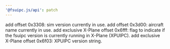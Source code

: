 ```yaml
---
'@fsuipc.js/api': patch
---
```


add offset 0x3308: sim version currently in use.
add offset 0x3d00: aircraft name currently in use.
add exclusive X-Plane offset 0x6fff: flag to indicate if the fsuipc version is currently running in X-Plane (XPUIPC).
add exclusive X-Plane offset 0x6f03: XPUIPC version string.
